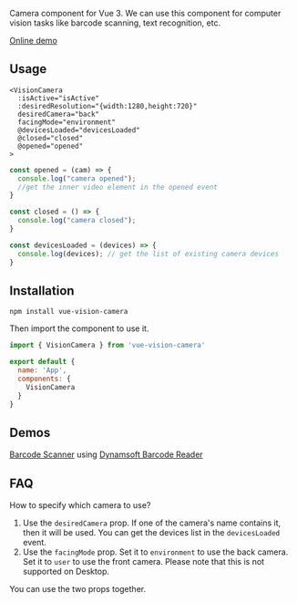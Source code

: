 Camera component for Vue 3. We can use this component for computer vision tasks like barcode scanning, text recognition, etc.

[Online demo](https://lovely-squirrel-9abb74.netlify.app/)

## Usage

```vue
<VisionCamera 
  :isActive="isActive" 
  :desiredResolution="{width:1280,height:720}"
  desiredCamera="back"
  facingMode="environment"
  @devicesLoaded="devicesLoaded"
  @closed="closed"
  @opened="opened"
>
```

```js
const opened = (cam) => {
  console.log("camera opened");
  //get the inner video element in the opened event
}

const closed = () => {
  console.log("camera closed");
}

const devicesLoaded = (devices) => {
  console.log(devices); // get the list of existing camera devices
}
```

## Installation

```
npm install vue-vision-camera
```

Then import the component to use it.

```js
import { VisionCamera } from 'vue-vision-camera'

export default {
  name: 'App',
  components: {
    VisionCamera
  }
}
```

## Demos

[Barcode Scanner](https://github.com/xulihang/vue-vision-camera/tree/main/example) using [Dynamsoft Barcode Reader](https://www.dynamsoft.com/barcode-reader/overview/)


## FAQ

How to specify which camera to use?

1. Use the `desiredCamera` prop. If one of the camera's name contains it, then it will be used. You can get the devices list in the `devicesLoaded` event.
2. Use the `facingMode` prop. Set it to `environment` to use the back camera. Set it to `user` to use the front camera. Please note that this is not supported on Desktop.

You can use the two props together.


